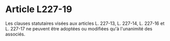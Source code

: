 # Article L227-19

Les clauses statutaires visées aux articles L. 227-13, L. 227-14, L. 227-16 et L. 227-17 ne peuvent être adoptées ou modifiées qu'à l'unanimité des associés.
